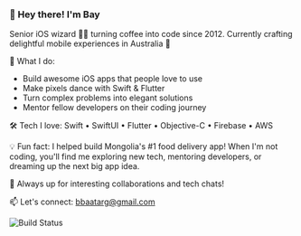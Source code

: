 ### 👋 Hey there! I'm Bay

Senior iOS wizard 🧙‍♂️ turning coffee into code since 2012. Currently crafting delightful mobile experiences in Australia 🦘

🎯 What I do:
- Build awesome iOS apps that people love to use
- Make pixels dance with Swift & Flutter
- Turn complex problems into elegant solutions
- Mentor fellow developers on their coding journey

🛠 Tech I love:
Swift • SwiftUI • Flutter • Objective-C • Firebase • AWS

💡 Fun fact: I helped build Mongolia's #1 food delivery app! When I'm not coding, you'll find me exploring new tech, mentoring developers, or dreaming up the next big app idea.

🤝 Always up for interesting collaborations and tech chats!

📫 Let's connect: bbaatarg@gmail.com

![Build Status](https://img.shields.io/github/workflow/status/user/repo/CI)

<!---
bbaatarg/bbaatarg is a ✨ special ✨ repository because its `README.md` (this file) appears on your GitHub profile.
You can click the Preview link to take a look at your changes.
--->
